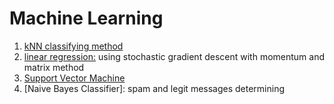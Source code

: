 # Machine Learning

1. [kNN classifying method](kNN)
2. [linear regression:](linear-regression) using stochastic gradient descent with momentum and matrix method
3. [Support Vector Machine](support-vector-machine)
4. [Naive Bayes Classifier]: spam and legit messages determining
